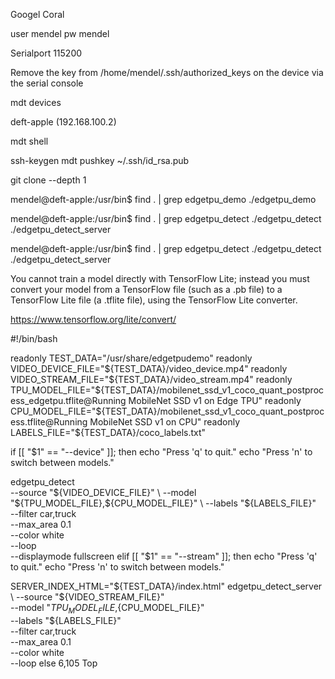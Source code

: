 Googel Coral

user mendel
pw mendel


Serialport 115200

Remove the key from /home/mendel/.ssh/authorized_keys on the device via the serial console




mdt devices

deft-apple		(192.168.100.2)


mdt shell





ssh-keygen
mdt pushkey ~/.ssh/id_rsa.pub





git clone --depth 1



mendel@deft-apple:/usr/bin$ find . | grep edgetpu_demo
./edgetpu_demo


mendel@deft-apple:/usr/bin$ find . | grep edgetpu_detect
./edgetpu_detect
./edgetpu_detect_server


mendel@deft-apple:/usr/bin$ find . | grep edgetpu_detect
./edgetpu_detect
./edgetpu_detect_server




You cannot train a model directly with TensorFlow Lite; instead you must convert your model from a TensorFlow file (such as a .pb file) to a TensorFlow Lite file (a .tflite file), using the TensorFlow Lite converter.

https://www.tensorflow.org/lite/convert/






#!/bin/bash

readonly TEST_DATA="/usr/share/edgetpudemo"
readonly VIDEO_DEVICE_FILE="${TEST_DATA}/video_device.mp4"
readonly VIDEO_STREAM_FILE="${TEST_DATA}/video_stream.mp4"
readonly TPU_MODEL_FILE="${TEST_DATA}/mobilenet_ssd_v1_coco_quant_postprocess_edgetpu.tflite@Running MobileNet SSD v1 on Edge TPU"
readonly CPU_MODEL_FILE="${TEST_DATA}/mobilenet_ssd_v1_coco_quant_postprocess.tflite@Running MobileNet SSD v1 on CPU"
readonly LABELS_FILE="${TEST_DATA}/coco_labels.txt"

if [[ "$1" == "--device" ]]; then
  echo "Press 'q' to quit."
  echo "Press 'n' to switch between models."

  edgetpu_detect \
      --source "${VIDEO_DEVICE_FILE}" \
      --model "${TPU_MODEL_FILE},${CPU_MODEL_FILE}" \
      --labels "${LABELS_FILE}" \
      --filter car,truck \
      --max_area 0.1 \
      --color white \
      --loop \
      --displaymode fullscreen
elif [[ "$1" == "--stream" ]]; then
  echo "Press 'q' to quit."
  echo "Press 'n' to switch between models."

  SERVER_INDEX_HTML="${TEST_DATA}/index.html" edgetpu_detect_server \
      --source "${VIDEO_STREAM_FILE}" \
      --model "${TPU_MODEL_FILE},${CPU_MODEL_FILE}" \
      --labels "${LABELS_FILE}" \
      --filter car,truck \
      --max_area 0.1 \
      --color white \
      --loop
else
                                                                                                                          6,105         Top

